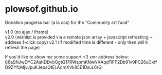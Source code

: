 # plowsof.github.io

Donation progress bar (a la ccs) for the "Community art fund"

v1.0 (no ajax / iframe)      
v2.0 (wishlist is provided via a remote json array + javascript refreshing + address 1-click copy)
v2.1 (if modified time is different - only then will it refresh the page)

If you'd like to show me some support <3 xmr address below:
86aSNJwDYC2AshDDvbGgtQ17RWspmKNwNXAqdFiFF2Db91v9PC26uDxffD9ZYfcMjvJpuKJepsQtELAdmXVk85E1DsuL6rG
